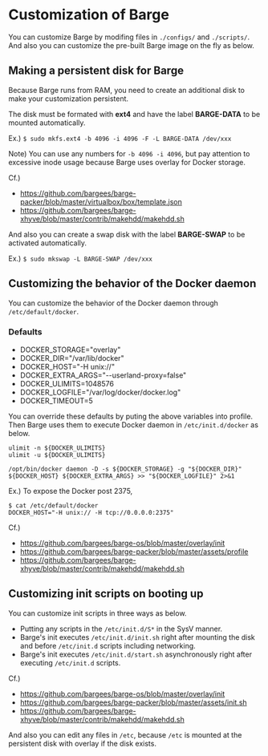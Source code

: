 # Customization of Barge

You can customize Barge by modifing files in `./configs/` and `./scripts/`.
And also you can customize the pre-built Barge image on the fly as below.

## Making a persistent disk for Barge

Because Barge runs from RAM, you need to create an additional disk to make your customization persistent.

The disk must be formated with **ext4** and have the label **BARGE-DATA** to be mounted automatically.

Ex.) `$ sudo mkfs.ext4 -b 4096 -i 4096 -F -L BARGE-DATA /dev/xxx`

Note) You can use any numbers for `-b 4096 -i 4096`, but pay attention to excessive inode usage because Barge uses overlay for Docker storage.

Cf.)  
- https://github.com/bargees/barge-packer/blob/master/virtualbox/box/template.json
- https://github.com/bargees/barge-xhyve/blob/master/contrib/makehdd/makehdd.sh

And also you can create a swap disk with the label **BARGE-SWAP** to be activated automatically.

Ex.) `$ sudo mkswap -L BARGE-SWAP /dev/xxx`

## Customizing the behavior of the Docker daemon

You can customize the behavior of the Docker daemon through `/etc/default/docker`.

### Defaults

- DOCKER_STORAGE="overlay"
- DOCKER_DIR="/var/lib/docker"
- DOCKER_HOST="-H unix://"
- DOCKER_EXTRA_ARGS="--userland-proxy=false"
- DOCKER_ULIMITS=1048576
- DOCKER_LOGFILE="/var/log/docker/docker.log"
- DOCKER_TIMEOUT=5

You can override these defaults by puting the above variables into profile.
Then Barge uses them to execute Docker daemon in `/etc/init.d/docker` as below.

```
ulimit -n ${DOCKER_ULIMITS}
ulimit -u ${DOCKER_ULIMITS}

/opt/bin/docker daemon -D -s ${DOCKER_STORAGE} -g "${DOCKER_DIR}" ${DOCKER_HOST} ${DOCKER_EXTRA_ARGS} >> "${DOCKER_LOGFILE}" 2>&1
```

Ex.) To expose the Docker post 2375,

```
$ cat /etc/default/docker
DOCKER_HOST="-H unix:// -H tcp://0.0.0.0:2375"
```

Cf.)  
- https://github.com/bargees/barge-os/blob/master/overlay/init
- https://github.com/bargees/barge-packer/blob/master/assets/profile
- https://github.com/bargees/barge-xhyve/blob/master/contrib/makehdd/makehdd.sh

## Customizing init scripts on booting up

You can customize init scripts in three ways as below.

- Putting any scripts in the `/etc/init.d/S*` in the SysV manner.
- Barge's init executes `/etc/init.d/init.sh` right after mounting the disk and before `/etc/init.d` scripts including networking.
- Barge's init executes `/etc/init.d/start.sh` asynchronously right after executing `/etc/init.d` scripts.

Cf.)  
- https://github.com/bargees/barge-os/blob/master/overlay/init
- https://github.com/bargees/barge-packer/blob/master/assets/init.sh
- https://github.com/bargees/barge-xhyve/blob/master/contrib/makehdd/makehdd.sh

And also you can edit any files in `/etc`, because `/etc` is mounted at the persistent disk with overlay if the disk exists.
